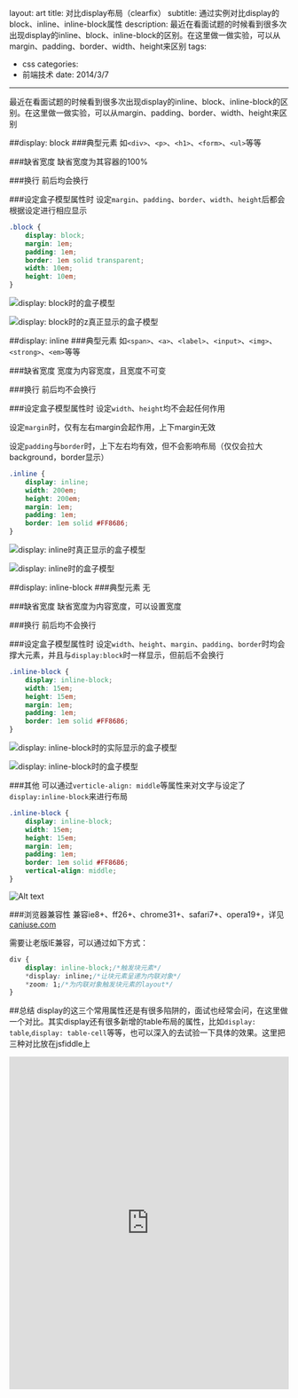 layout: art
title: 对比display布局（clearfix）
subtitle: 通过实例对比display的block、inline、inline-block属性
description: 最近在看面试题的时候看到很多次出现display的inline、block、inline-block的区别。在这里做一做实验，可以从margin、padding、border、width、height来区别
tags: 
- css
categories: 
- 前端技术
date: 2014/3/7
---


最近在看面试题的时候看到很多次出现display的inline、block、inline-block的区别。在这里做一做实验，可以从margin、padding、border、width、height来区别

##display: block
###典型元素
如```<div>```、```<p>```、```<h1>```、```<form>```、```<ul>```等等

###缺省宽度
缺省宽度为其容器的100%

###换行
前后均会换行

###设定盒子模型属性时
设定```margin```、```padding```、```border```、```width```、```height```后都会根据设定进行相应显示
```css
.block {
    display: block;
    margin: 1em;
    padding: 1em;
    border: 1em solid transparent;
    width: 10em;
    height: 10em;
}
```
![display: block时的盒子模型](/img/display/1.png)

![display: block时的z真正显示的盒子模型](/img/display/2.png)

##display: inline
###典型元素
如```<span>```、```<a>```、```<label>```、```<input>```、```<img>```、```<strong>```、```<em>```等等

###缺省宽度
宽度为内容宽度，且宽度不可变

###换行
前后均不会换行

###设定盒子模型属性时
设定```width```、```height```均不会起任何作用

设定```margin```时，仅有左右margin会起作用，上下margin无效

设定```padding```与```border```时，上下左右均有效，但不会影响布局（仅仅会拉大background，border显示）
```css
.inline {
    display: inline;
    width: 200em;
    height: 200em;
    margin: 1em;
    padding: 1em;
    border: 1em solid #FF8686;
}
```
![display: inline时真正显示的盒子模型](/img/display/3.png)

![display: inline时的盒子模型](/img/display/4.png)

##display: inline-block
###典型元素
无

###缺省宽度
缺省宽度为内容宽度，可以设置宽度

###换行
前后均不会换行

###设定盒子模型属性时
设定```width```、```height```、```margin```、```padding```、```border```时均会撑大元素，并且与```display:block```时一样显示，但前后不会换行
```css
.inline-block {
    display: inline-block;
    width: 15em;
    height: 15em;
    margin: 1em;
    padding: 1em;
    border: 1em solid #FF8686;
}
```
![display: inline-block时的实际显示的盒子模型](/img/display/5.png)

![display: inline-block时的盒子模型](/img/display/6.png)

###其他
可以通过```verticle-align: middle```等属性来对文字与设定了```display:inline-block```来进行布局

```css
.inline-block {
    display: inline-block;
    width: 15em;
    height: 15em;
    margin: 1em;
    padding: 1em;
    border: 1em solid #FF8686;
    vertical-align: middle;
}
```
![Alt text](/img/display/7.png)

###浏览器兼容性
兼容ie8+、ff26+、chrome31+、safari7+、opera19+，详见[caniuse.com](http://caniuse.com/#search=inline-block)

需要让老版IE兼容，可以通过如下方式：
```css
div {
    display: inline-block;/*触发块元素*/
    *display: inline;/*让块元素呈递为内联对象*/
    *zoom: 1;/*为内联对象触发块元素的layout*/
}
```

##总结
display的这三个常用属性还是有很多陷阱的，面试也经常会问，在这里做一个对比。其实display还有很多新增的table布局的属性，比如```display: table```,```display: table-cell```等等，也可以深入的去试验一下具体的效果。这里把三种对比放在jsfiddle上

<iframe width="100%" height="600" src="http://jsfiddle.net/skyinlayer/KC3Xr/embedded/result,css,html" allowfullscreen="allowfullscreen" frameborder="0">&nbsp;</iframe>

